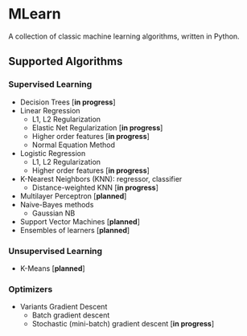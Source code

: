 # MLearn
A collection of classic machine learning algorithms, written in Python.

## Supported Algorithms

### Supervised Learning
- Decision Trees [**in progress**]
- Linear Regression
    - L1, L2 Regularization 
    - Elastic Net Regularization [**in progress**]
    - Higher order features [**in progress**]
    - Normal Equation Method
- Logistic Regression
    - L1, L2 Regularization
    - Higher order features [**in progress**]
- K-Nearest Neighbors (KNN): regressor, classifier
    - Distance-weighted KNN [**in progress**]
- Multilayer Perceptron [**planned**]
- Naive-Bayes methods
    - Gaussian NB
- Support Vector Machines [**planned**]
- Ensembles of learners [**planned**]

### Unsupervised Learning
- K-Means [**planned**]

### Optimizers
- Variants Gradient Descent
    - Batch gradient descent
    - Stochastic (mini-batch) gradient descent [**in progress**]
